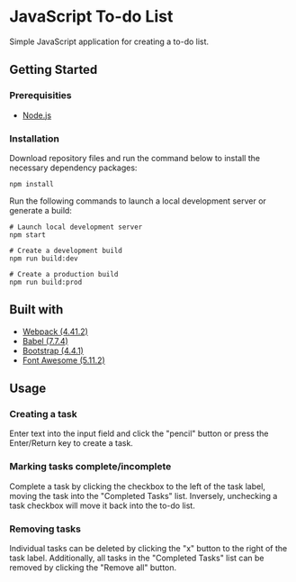 # JavaScript To-do List
Simple JavaScript application for creating a to-do list.

## Getting Started
### Prerequisities
* [Node.js](https://nodejs.org/)

### Installation
Download repository files and run the command below to install the necessary dependency packages:
```
npm install
```

Run the following commands to launch a local development server or generate a build:
```
# Launch local development server
npm start

# Create a development build
npm run build:dev

# Create a production build
npm run build:prod
```

## Built with
* [Webpack (4.41.2)](https://www.npmjs.com/package/webpack/v/4.41.2)
* [Babel (7.7.4)](https://www.npmjs.com/package/@babel/core/v/7.7.4)
* [Bootstrap (4.4.1)](https://getbootstrap.com/docs/4.4/getting-started/)
* [Font Awesome (5.11.2)](https://fontawesome.com/how-to-use/on-the-web/setup/using-package-managers)

## Usage
### Creating a task
Enter text into the input field and click the "pencil" button or press the Enter/Return key to create a task.

### Marking tasks complete/incomplete
Complete a task by clicking the checkbox to the left of the task label, moving the task into the "Completed Tasks" list.  Inversely, unchecking a task checkbox will move it back into the to-do list.

### Removing tasks
Individual tasks can be deleted by clicking the "x" button to the right of the task label. Additionally, all tasks in the "Completed Tasks" list can be removed by clicking the "Remove all" button.